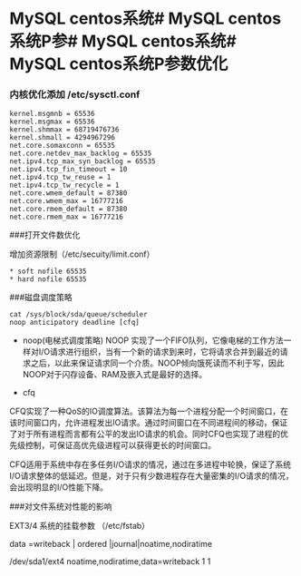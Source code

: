 # MySQL centos系统# MySQL centos系统P参# MySQL centos系统# MySQL centos系统P参数优化

 
### 内核优化添加 /etc/sysctl.conf


```
kernel.msgmnb = 65536
kernel.msgmax = 65536
kernel.shmmax = 68719476736
kernel.shmall = 4294967296
net.core.somaxconn = 65535
net.core.netdev_max_backlog = 65535
net.ipv4.tcp_max_syn_backlog = 65535
net.ipv4.tcp_fin_timeout = 10
net.ipv4.tcp_tw_reuse = 1
net.ipv4.tcp_tw_recycle = 1
net.core.wmem_default = 87380
net.core.wmem_max = 16777216
net.core.rmem_default = 87380
net.core.rmem_max = 16777216

```

###打开文件数优化


增加资源限制（/etc/secuity/limit.conf）

```
* soft nofile 65535
* hard nofile 65535

```
###磁盘调度策略

```
cat /sys/block/sda/queue/scheduler 
noop anticipatory deadline [cfq] 

```

* noop(电梯式调度策略)
 NOOP 实现了一个FIFO队列，它像电梯的工作方法一样对I/O请求进行组织，当有一个新的请求到来时，它将请求合并到最近的请求之后，以此来保证请求同一个介质。NOOP倾向饿死读而不利于写，因此NOOP对于闪存设备、RAM及嵌入式是最好的选择。

* cfq

CFQ实现了一种QoS的IO调度算法。该算法为每一个进程分配一个时间窗口，在该时间窗口内，允许进程发出IO请求。通过时间窗口在不同进程间的移动，保证了对于所有进程而言都有公平的发出IO请求的机会。同时CFQ也实现了进程的优先级控制，可保证高优先级进程可以获得更长的时间窗口。

CFQ适用于系统中存在多任务I/O请求的情况，通过在多进程中轮换，保证了系统I/O请求整体的低延迟。但是，对于只有少数进程存在大量密集的I/O请求的情况，会出现明显的I/O性能下降。


###对文件系统对性能的影响

EXT3/4 系统的挂载参数 （/etc/fstab）

data =writeback | ordered |journal|noatime,nodiratime

/dev/sda1/ext4 noatime,nodiratime,data=writeback 1 1

